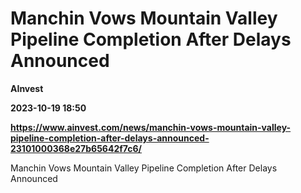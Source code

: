 # Manchin Vows Mountain Valley Pipeline Completion After Delays Announced
**AInvest**

**2023-10-19 18:50**

**https://www.ainvest.com/news/manchin-vows-mountain-valley-pipeline-completion-after-delays-announced-23101000368e27b65642f7c6/**

Manchin Vows Mountain Valley Pipeline Completion After Delays Announced